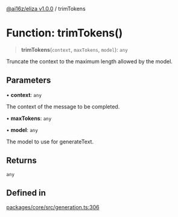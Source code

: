 [@ai16z/eliza v1.0.0](../index.md) / trimTokens

# Function: trimTokens()

> **trimTokens**(`context`, `maxTokens`, `model`): `any`

Truncate the context to the maximum length allowed by the model.

## Parameters

• **context**: `any`

The context of the message to be completed.

• **maxTokens**: `any`

• **model**: `any`

The model to use for generateText.

## Returns

`any`

## Defined in

[packages/core/src/generation.ts:306](https://github.com/0xVitae/DarkSun/blob/main/packages/core/src/generation.ts#L306)
